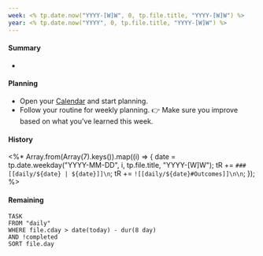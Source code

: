 ```yaml
---
week: <% tp.date.now("YYYY-[W]W", 0, tp.file.title, "YYYY-[W]W") %>
year: <% tp.date.now("YYYY", 0, tp.file.title, "YYYY-[W]W") %>
---
```


  
#### Summary
- 


#### Planning
- Open your [Calendar](https://calendar.google.com) and start planning.
- Follow your routine for weekly planning.
👉 Make sure you improve based on what you've learned this week.



#### History

<%*
Array.from(Array(7).keys()).map((i) => {
  date = tp.date.weekday("YYYY-MM-DD", i, tp.file.title, "YYYY-[W]W");
  tR += `### [[daily/${date} | ${date}]]\n`;
  tR += `![[daily/${date}#Outcomes]]\n\n`;
});
%>


#### Remaining
```dataview
TASK
FROM "daily"
WHERE file.cday > date(today) - dur(8 day)
AND !completed
SORT file.day
```

